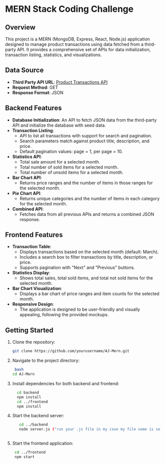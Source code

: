 # MERN Stack Coding Challenge

## Overview
This project is a MERN (MongoDB, Express, React, Node.js) application designed to manage product transactions using data fetched from a third-party API. It provides a comprehensive set of APIs for data initialization, transaction listing, statistics, and visualizations.

## Data Source
- **Third Party API URL**: [Product Transactions API](https://s3.amazonaws.com/roxiler.com/product_transaction.json)
- **Request Method**: GET
- **Response Format**: JSON

## Backend Features
- **Database Initialization**: An API to fetch JSON data from the third-party API and initialize the database with seed data.
- **Transaction Listing**: 
  - API to list all transactions with support for search and pagination.
  - Search parameters match against product title, description, and price.
  - Default pagination values: page = 1, per page = 10.
- **Statistics API**: 
  - Total sale amount for a selected month.
  - Total number of sold items for a selected month.
  - Total number of unsold items for a selected month.
- **Bar Chart API**: 
  - Returns price ranges and the number of items in those ranges for the selected month.
- **Pie Chart API**: 
  - Returns unique categories and the number of items in each category for the selected month.
- **Combined API**: 
  - Fetches data from all previous APIs and returns a combined JSON response.

## Frontend Features
- **Transaction Table**:
  - Displays transactions based on the selected month (default: March).
  - Includes a search box to filter transactions by title, description, or price.
  - Supports pagination with "Next" and "Previous" buttons.
- **Statistics Display**:
  - Shows total sales, total sold items, and total not sold items for the selected month.
- **Bar Chart Visualization**:
  - Displays a bar chart of price ranges and item counts for the selected month.
- **Responsive Design**:
  - The application is designed to be user-friendly and visually appealing, following the provided mockups.

## Getting Started
1. Clone the repository:
   ```bash
   git clone https://github.com/yourusername/AJ-Mern.git

2. Navigate to the project directory:
   ```bash
    bash
   cd AJ-Mern

3. Install dependencies for both backend and frontend:
    ```bash
      cd backend
      npm install
      cd ../frontend
      npm install

4. Start the backend server:
   ````bash
      cd ../backend
      node server.js ("run your .js file in my case my file name is server.js")
 
5. Start the frontend application:
   ````bash
    cd ../frontend
    npm start
   
